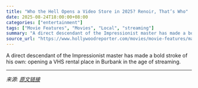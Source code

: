 ```yaml
---
title: "Who the Hell Opens a Video Store in 2025? Renoir, That’s Who"
date: 2025-08-24T18:00:00+08:00
categories: ["entertainment"]
tags: ["Movie Features", "Movies", "Local", "streaming"]
summary: "A direct descendant of the Impressionist master has made a bold stroke of his own: opening a VHS rental place in Burbank in the age of streaming."
source_url: "https://www.hollywoodreporter.com/movies/movie-features/matthew-renoir-video-store-burbank-1236348218/"
---
```


A direct descendant of the Impressionist master has made a bold stroke of his own: opening a VHS rental place in Burbank in the age of streaming.

---

*来源: [原文链接](https://www.hollywoodreporter.com/movies/movie-features/matthew-renoir-video-store-burbank-1236348218/)*
